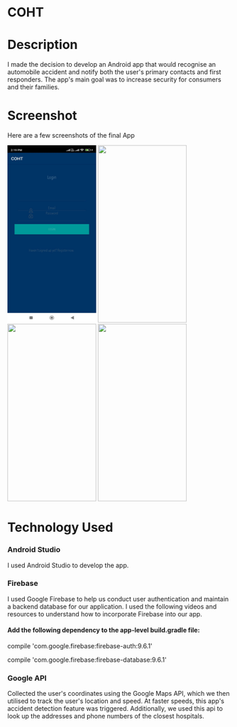 # COHT

# Description
I made the decision to develop an Android app that would recognise an automobile accident and notify both the user's primary contacts and first responders. The app's main goal was to increase security for consumers and their families.
# Screenshot
Here are a few screenshots of the final App

<img src="screen shot/WhatsApp Image 2023-07-02 at 2.19.50 PM.jpeg" data-canonical-src="https://gyazo.com/eb5c5741b6a9a16c692170a41a49c858.png" width="200" height="400" />

<img src="https://github.com/Bhuvo/COHT/assets/138361584/0d97e320-1c05-4c53-affd-998b906a59d1" data-canonical-src="https://gyazo.com/eb5c5741b6a9a16c692170a41a49c858.png" width="200" height="400" />

<img src="https://github.com/Bhuvo/COHT/assets/138361584/2bb73d21-14d4-425b-8d05-ec84beedf2bd" data-canonical-src="https://gyazo.com/eb5c5741b6a9a16c692170a41a49c858.png" width="200" height="400" />

<img src="https://github.com/Bhuvo/COHT/assets/138361584/4b74dcf7-653b-4a80-9edd-23eeee194fa8" data-canonical-src="https://gyazo.com/eb5c5741b6a9a16c692170a41a49c858.png" width="200" height="400" />

# Technology Used
<h3>Android Studio</h3>

I used Android Studio to develop the app.

<h3>Firebase</h3>

I used Google Firebase to help us conduct user authentication and maintain a backend database for our application. I used the following videos and resources to understand how to incorporate Firebase into our app.

<h4>Add the following dependency to the app-level build.gradle file:</h4>

  compile 'com.google.firebase:firebase-auth:9.6.1'
  
  compile 'com.google.firebase:firebase-database:9.6.1'

<h3>Google API</h3>

Collected the user's coordinates using the Google Maps API, which we then utilised to track the user's location and speed.  At faster speeds, this app's accident detection feature was triggered. Additionally, we used this api to look up the addresses and phone numbers of the closest hospitals.
